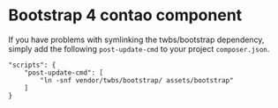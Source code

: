 # Bootstrap 4 contao component

If you have problems with symlinking the twbs/bootstrap dependency, simply add the following `post-update-cmd` to your project `composer.json`.

```
"scripts": {
    "post-update-cmd": [
        "ln -snf vendor/twbs/bootstrap/ assets/bootstrap"
    ]
}
```


